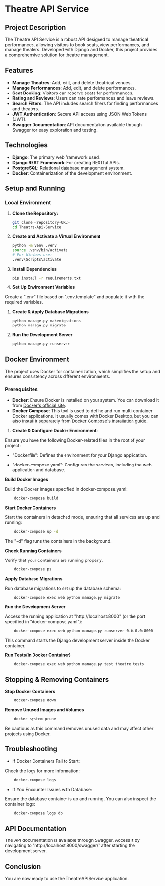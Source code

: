 # Theatre API Service

## Project Description

The Theatre API Service is a robust API designed to manage theatrical performances, allowing visitors to book seats, view performances, and manage theaters. Developed with Django and Docker, this project provides a comprehensive solution for theatre management.

## Features

- **Manage Theatres**: Add, edit, and delete theatrical venues.
- **Manage Performances**: Add, edit, and delete performances.
- **Seat Booking**: Visitors can reserve seats for performances.
- **Rating and Reviews**: Users can rate performances and leave reviews.
- **Search Filters**: The API includes search filters for finding performances and theaters.
- **JWT Authentication**: Secure API access using JSON Web Tokens (JWT).
- **Swagger Documentation**: API documentation available through Swagger for easy exploration and testing.

## Technologies

- **Django**: The primary web framework used.
- **Django REST Framework**: For creating RESTful APIs.
- **PostgreSQL**: Relational database management system.
- **Docker**: Containerization of the development environment.

## Setup and Running

### Local Environment

1. **Clone the Repository:**

   ```bash
   git clone <repository-URL>
   cd Theatre-Api-Service

2. **Create and Activate a Virtual Environment**
    ```bash
   python -m venv .venv
   source .venv/bin/activate
   # For Windows use:
   .venv\Scripts\activate
   ```
   
3. **Install Dependencies**
    ```bash
   pip install -r requirements.txt
   ```
   
4. **Set Up Environment Variables**

Create a ".env" file based on ".env.template" and populate it with the required variables.

1. **Create & Apply Database Migrations**
    ```bash
   python manage.py makemigrations
   python manage.py migrate
   ```

2. **Run the Development Server**
    ```bash
   python manage.py runserver
   ```
   
## Docker Environment

The project uses Docker for containerization, which simplifies the setup and ensures consistency across different environments.

### Prerequisites

- **Docker**: Ensure Docker is installed on your system. You can download it from [Docker's official site](https://www.docker.com/get-started).
- **Docker Compose**: This tool is used to define and run multi-container Docker applications. It usually comes with Docker Desktop, but you can also install it separately from [Docker Compose's installation guide](https://docs.docker.com/compose/install/).

1. **Create & Configure Docker Environment**:

Ensure you have the following Docker-related files in the root of your project:

- "Dockerfile": Defines the environment for your Django application.


- "docker-compose.yaml": Configures the services, including the web application and database.

 
**Build Docker Images**

Build the Docker images specified in docker-compose.yaml:

```bash
    docker-compose build
```


**Start Docker Containers**

Start the containers in detached mode, ensuring that all services are up and running:
```bash
    docker-compose up -d
```

The "-d" flag runs the containers in the background.


**Check Running Containers**

Verify that your containers are running properly:
```bash
    docker-compose ps
```

**Apply Database Migrations**

Run database migrations to set up the database schema:
```bash
    docker-compose exec web python manage.py migrate
```

**Run the Development Server**

Access the running application at "http://localhost:8000" (or the port specified in "docker-compose.yaml"):
```bash
    docker-compose exec web python manage.py runserver 0.0.0.0:8000
```
This command starts the Django development server inside the Docker container.

**Run Tests(in Docker Container)**

```bash
    docker-compose exec web python manage.py test theatre.tests
```

## Stopping & Removing Containers

**Stop Docker Containers**
```bash
    docker-compose down
```

**Remove Unused Images and Volumes**

```bash
    docker system prune
```

Be cautious as this command removes unused data and may affect other projects using Docker.



## Troubleshooting
- If Docker Containers Fail to Start:
 
Check the logs for more information:
```bash
    docker-compose logs
```
- If You Encounter Issues with Database:

Ensure the database container is up and running. You can also inspect the container logs:
```bash
    docker-compose logs db
```


## API Documentation

The API documentation is available through Swagger. Access it by navigating to "http://localhost:8000/swagger/" after starting the development server.


## Conclusion

You are now ready to use the TheatreAPIService application.

